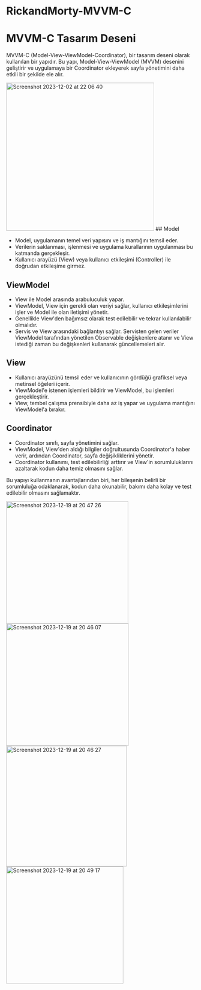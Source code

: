 # RickandMorty-MVVM-C

# MVVM-C Tasarım Deseni

MVVM-C (Model-View-ViewModel-Coordinator), bir tasarım deseni olarak kullanılan bir yapıdır. Bu yapı, Model-View-ViewModel (MVVM) desenini geliştirir ve uygulamaya bir Coordinator ekleyerek sayfa yönetimini daha etkili bir şekilde ele alır.



<img width="394" alt="Screenshot 2023-12-02 at 22 06 40" src="https://github.com/KazimKaganIgci/RickandMorty-MVVM-C/assets/61113947/10a6d6af-ffe4-4d62-ac9c-b901dd9c518b">
## Model

- Model, uygulamanın temel veri yapısını ve iş mantığını temsil eder.
- Verilerin saklanması, işlenmesi ve uygulama kurallarının uygulanması bu katmanda gerçekleşir.
- Kullanıcı arayüzü (View) veya kullanıcı etkileşimi (Controller) ile doğrudan etkileşime girmez.

## ViewModel

- View ile Model arasında arabuluculuk yapar.
- ViewModel, View için gerekli olan veriyi sağlar, kullanıcı etkileşimlerini işler ve Model ile olan iletişimi yönetir.
- Genellikle View'den bağımsız olarak test edilebilir ve tekrar kullanılabilir olmalıdır.
- Servis ve View arasındaki bağlantıyı sağlar. Servisten gelen veriler ViewModel tarafından yönetilen Observable değişkenlere atanır ve View istediği zaman bu değişkenleri kullanarak güncellemeleri alır.

## View

- Kullanıcı arayüzünü temsil eder ve kullanıcının gördüğü grafiksel veya metinsel öğeleri içerir.
- ViewModel'e istenen işlemleri bildirir ve ViewModel, bu işlemleri gerçekleştirir.
- View, tembel çalışma prensibiyle daha az iş yapar ve uygulama mantığını ViewModel'a bırakır.

## Coordinator

- Coordinator sınıfı, sayfa yönetimini sağlar.
- ViewModel, View'den aldığı bilgiler doğrultusunda Coordinator'a haber verir, ardından Coordinator, sayfa değişikliklerini yönetir.
- Coordinator kullanımı, test edilebilirliği arttırır ve View'in sorumluluklarını azaltarak kodun daha temiz olmasını sağlar.

Bu yapıyı kullanmanın avantajlarından biri, her bileşenin belirli bir sorumluluğa odaklanarak, kodun daha okunabilir, bakımı daha kolay ve test edilebilir olmasını sağlamaktır.



<img width="325" alt="Screenshot 2023-12-19 at 20 47 26" src="https://github.com/KazimKaganIgci/NewsApp-MVVM-C/assets/61113947/46fd0c01-66fb-4603-9658-9dd8560d9ba7">

<img width="326" alt="Screenshot 2023-12-19 at 20 46 07" src="https://github.com/KazimKaganIgci/NewsApp-MVVM-C/assets/61113947/d59254d3-2e37-4f0c-9b4f-8a9d3b8b19c4">

<img width="321" alt="Screenshot 2023-12-19 at 20 46 27" src="https://github.com/KazimKaganIgci/NewsApp-MVVM-C/assets/61113947/1b320c47-3f19-4378-b05b-5ec2033627d9">

<img width="312" alt="Screenshot 2023-12-19 at 20 49 17" src="https://github.com/KazimKaganIgci/NewsApp-MVVM-C/assets/61113947/c98f745b-b640-4526-9007-040cf06c72db">
